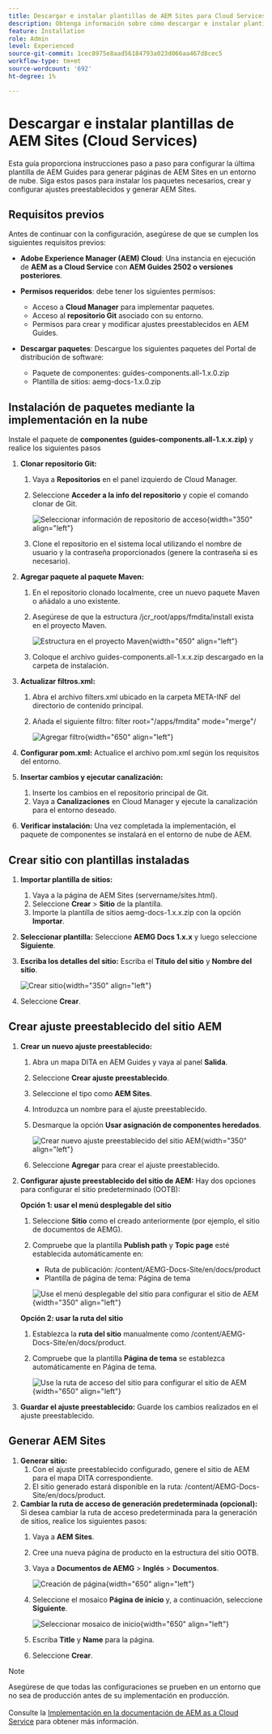 ```yaml
---
title: Descargar e instalar plantillas de AEM Sites para Cloud Services
description: Obtenga información sobre cómo descargar e instalar plantillas de AEM Sites para Cloud Services
feature: Installation
role: Admin
level: Experienced
source-git-commit: 1cec8975e8aad56184793a023d066aa467d8cec5
workflow-type: tm+mt
source-wordcount: '692'
ht-degree: 1%

---
```


# Descargar e instalar plantillas de AEM Sites (Cloud Services)

Esta guía proporciona instrucciones paso a paso para configurar la última plantilla de AEM Guides para generar páginas de AEM Sites en un entorno de nube. Siga estos pasos para instalar los paquetes necesarios, crear y configurar ajustes preestablecidos y generar AEM Sites.

## Requisitos previos

Antes de continuar con la configuración, asegúrese de que se cumplen los siguientes requisitos previos:

- **Adobe Experience Manager (AEM) Cloud**: Una instancia en ejecución de **AEM as a Cloud Service** con **AEM Guides 2502 o versiones posteriores**.

- **Permisos requeridos**: debe tener los siguientes permisos:

   - Acceso a **Cloud Manager** para implementar paquetes.
   - Acceso al **repositorio Git** asociado con su entorno.
   - Permisos para crear y modificar ajustes preestablecidos en AEM Guides.

- **Descargar paquetes**: Descargue los siguientes paquetes del Portal de distribución de software:

   - Paquete de componentes: guides-components.all-1.x.0.zip
   - Plantilla de sitios: aemg-docs-1.x.0.zip

## Instalación de paquetes mediante la implementación en la nube

Instale el paquete de **componentes (guides-components.all-1.x.x.zip)** y realice los siguientes pasos

1. **Clonar repositorio Git:**
   1. Vaya a **Repositorios** en el panel izquierdo de Cloud Manager.
   2. Seleccione **Acceder a la info del repositorio** y copie el comando clonar de Git.

      ![Seleccionar información de repositorio de acceso](/help/product-guide/knowledge-base/kb-articles/assets/publishing/access-repo.png){width="350" align="left"}

   3. Clone el repositorio en el sistema local utilizando el nombre de usuario y la contraseña proporcionados (genere la contraseña si es necesario).
2. **Agregar paquete al paquete Maven:**
   1. En el repositorio clonado localmente, cree un nuevo paquete Maven o añádalo a uno existente.
   2. Asegúrese de que la estructura /jcr_root/apps/fmdita/install exista en el proyecto Maven.

      ![Estructura en el proyecto Maven](/help/product-guide/knowledge-base/kb-articles/assets/publishing/maven-structure.png){width="650" align="left"}


   3. Coloque el archivo guides-components.all-1.x.x.zip descargado en la carpeta de instalación.

3. **Actualizar filtros.xml:**

   1. Abra el archivo filters.xml ubicado en la carpeta META-INF del directorio de contenido principal.
   2. Añada el siguiente filtro: filter root=&quot;/apps/fmdita&quot; mode=&quot;merge&quot;/


      ![Agregar filtro](/help/product-guide/knowledge-base/kb-articles/assets/publishing/add-filter-xml.png){width="650" align="left"}


4. **Configurar pom.xml:** Actualice el archivo pom.xml según los requisitos del entorno.
5. **Insertar cambios y ejecutar canalización:**
   1. Inserte los cambios en el repositorio principal de Git.
   2. Vaya a **Canalizaciones** en Cloud Manager y ejecute la canalización para el entorno deseado.
6. **Verificar instalación:** Una vez completada la implementación, el paquete de componentes se instalará en el entorno de nube de AEM.

## Crear sitio con plantillas instaladas

1. **Importar plantilla de sitios:**
   1. Vaya a la página de AEM Sites (servername/sites.html).
   2. Seleccione **Crear** > **Sitio** de la plantilla.
   3. Importe la plantilla de sitios aemg-docs-1.x.x.zip con la opción **Importar**.
2. **Seleccionar plantilla:** Seleccione **AEMG Docs 1.x.x** y luego seleccione **Siguiente**.
3. **Escriba los detalles del sitio:** Escriba el **Título del sitio** y **Nombre del sitio**.

   ![Crear sitio](/help/product-guide/knowledge-base/kb-articles/assets/publishing/create-site.png){width="350" align="left"}

4. Seleccione **Crear**.

## Crear ajuste preestablecido del sitio AEM

1. **Crear un nuevo ajuste preestablecido:**
   1. Abra un mapa DITA en AEM Guides y vaya al panel **Salida**.
   2. Seleccione **Crear ajuste preestablecido**.
   3. Seleccione el tipo como **AEM Sites**.
   4. Introduzca un nombre para el ajuste preestablecido.
   5. Desmarque la opción **Usar asignación de componentes heredados**.

      ![Crear nuevo ajuste preestablecido del sitio AEM](/help/product-guide/knowledge-base/kb-articles/assets/publishing/create-new-output-preset.png){width="350" align="left"}

   6. Seleccione **Agregar** para crear el ajuste preestablecido.
2. **Configurar ajuste preestablecido del sitio de AEM:** Hay dos opciones para configurar el sitio predeterminado (OOTB):

   **Opción 1: usar el menú desplegable del sitio**

   1. Seleccione **Sitio** como el creado anteriormente (por ejemplo, el sitio de documentos de AEMG).
   2. Compruebe que la plantilla **Publish path** y **Topic page** esté establecida automáticamente en:
      - Ruta de publicación: /content/AEMG-Docs-Site/en/docs/product
      - Plantilla de página de tema: Página de tema

      ![Use el menú desplegable del sitio para configurar el sitio de AEM](/help/product-guide/knowledge-base/kb-articles/assets/publishing/use-site-dropdown-cs.png){width="350" align="left"}

   **Opción 2: usar la ruta del sitio**

   1. Establezca la **ruta del sitio** manualmente como /content/AEMG-Docs-Site/en/docs/product.
   2. Compruebe que la plantilla **Página de tema** se establezca automáticamente en Página de tema.

      ![Use la ruta de acceso del sitio para configurar el sitio de AEM](/help/product-guide/knowledge-base/kb-articles/assets/publishing/use-site-path-cs.png){width="650" align="left"}

3. **Guardar el ajuste preestablecido:** Guarde los cambios realizados en el ajuste preestablecido.

## Generar AEM Sites

1. **Generar sitio:**
   1. Con el ajuste preestablecido configurado, genere el sitio de AEM para el mapa DITA correspondiente.
   2. El sitio generado estará disponible en la ruta: /content/AEMG-Docs-Site/en/docs/product.
2. **Cambiar la ruta de acceso de generación predeterminada (opcional):** Si desea cambiar la ruta de acceso predeterminada para la generación de sitios, realice los siguientes pasos:
   1. Vaya a **AEM Sites**.
   2. Cree una nueva página de producto en la estructura del sitio OOTB.
   3. Vaya a **Documentos de AEMG** > **Inglés** > **Documentos**.

      ![Creación de página](/help/product-guide/knowledge-base/kb-articles/assets/publishing/create-page-cs.png){width="650" align="left"}

   4. Seleccione el mosaico **Página de inicio** y, a continuación, seleccione **Siguiente**.

      ![Seleccionar mosaico de inicio](/help/product-guide/knowledge-base/kb-articles/assets/publishing/home-tile-cs.png){width="650" align="left"}

   5. Escriba **Title** y **Name** para la página.
   6. Seleccione **Crear**.

>[!NOTE]
>
> Asegúrese de que todas las configuraciones se prueben en un entorno que no sea de producción antes de su implementación en producción. <br><br> Consulte la [Implementación en la documentación de AEM as a Cloud Service](https://experienceleague.adobe.com/en/docs/experience-manager-cloud-service/content/implementing/deploying/overview) para obtener más información.
